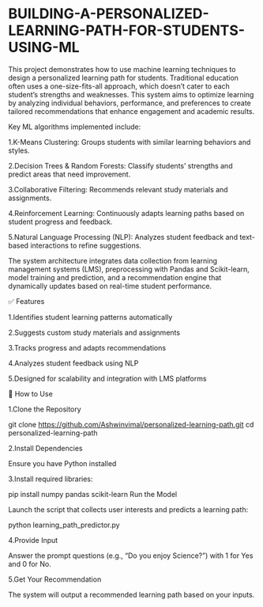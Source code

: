 # BUILDING-A-PERSONALIZED-LEARNING-PATH-FOR-STUDENTS-USING-ML
This project demonstrates how to use machine learning techniques to design a personalized learning path for students. Traditional education often uses a one-size-fits-all approach, which doesn’t cater to each student’s strengths and weaknesses. This system aims to optimize learning by analyzing individual behaviors, performance, and preferences to create tailored recommendations that enhance engagement and academic results.

Key ML algorithms implemented include:

1.K-Means Clustering: Groups students with similar learning behaviors and styles.

2.Decision Trees & Random Forests: Classify students’ strengths and predict areas that need improvement.

3.Collaborative Filtering: Recommends relevant study materials and assignments.

4.Reinforcement Learning: Continuously adapts learning paths based on student progress and feedback.

5.Natural Language Processing (NLP): Analyzes student feedback and text-based interactions to refine suggestions.

The system architecture integrates data collection from learning management systems (LMS), preprocessing with Pandas and Scikit-learn, model training and prediction, and a recommendation engine that dynamically updates based on real-time student performance.

✅ Features

1.Identifies student learning patterns automatically

2.Suggests custom study materials and assignments

3.Tracks progress and adapts recommendations

4.Analyzes student feedback using NLP

5.Designed for scalability and integration with LMS platforms

🚀 How to Use

1.Clone the Repository

git clone https://github.com/Ashwinvimal/personalized-learning-path.git
cd personalized-learning-path

2.Install Dependencies

Ensure you have Python installed

3.Install required libraries:

pip install numpy pandas scikit-learn
Run the Model

Launch the script that collects user interests and predicts a learning path:

python learning_path_predictor.py

4.Provide Input

Answer the prompt questions (e.g., “Do you enjoy Science?”) with 1 for Yes and 0 for No.

5.Get Your Recommendation

The system will output a recommended learning path based on your inputs.
